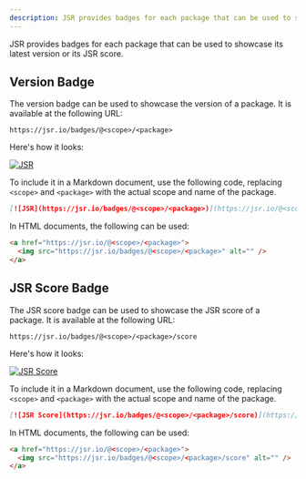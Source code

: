 ```yaml
---
description: JSR provides badges for each package that can be used to showcase its latest version or its JSR score.
---
```


JSR provides badges for each package that can be used to showcase its latest
version or its JSR score.

## Version Badge

The version badge can be used to showcase the version of a package. It is
available at the following URL:

```
https://jsr.io/badges/@<scope>/<package>
```

Here's how it looks:

[![JSR](https://jsr.io/badges/@luca/flag)](https://jsr.io/@luca/flag)

To include it in a Markdown document, use the following code, replacing
`<scope>` and `<package>` with the actual scope and name of the package.

```markdown
[![JSR](https://jsr.io/badges/@<scope>/<package>)](https://jsr.io/@<scope>/<package>)
```

In HTML documents, the following can be used:

```html
<a href="https://jsr.io/@<scope>/<package>">
  <img src="https://jsr.io/badges/@<scope>/<package>" alt="" />
</a>
```

## JSR Score Badge

The JSR score badge can be used to showcase the JSR score of a package. It is
available at the following URL:

```
https://jsr.io/badges/@<scope>/<package>/score
```

Here's how it looks:

[![JSR Score](https://jsr.io/badges/@luca/flag/score)](https://jsr.io/@luca/flag)

To include it in a Markdown document, use the following code, replacing
`<scope>` and `<package>` with the actual scope and name of the package.

```markdown
[![JSR Score](https://jsr.io/badges/@<scope>/<package>/score)](https://jsr.io/@<scope>/<package>)
```

In HTML documents, the following can be used:

```html
<a href="https://jsr.io/@<scope>/<package>">
  <img src="https://jsr.io/badges/@<scope>/<package>/score" alt="" />
</a>
```
